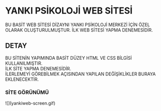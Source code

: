 <h1 style=”background-color: blueviolet; ” >   YANKI PSİKOLOJİ WEB SİTESİ  </h1>

BU BASİT WEB SİTESİ DİZAYNI YANKI PSİKOLOJİ MERKEZİ İÇİN ÖZEL OLARAK OLUŞTURULMUŞTUR. İLK WEB SİTESİ YAPMA DENEMESİDİR.

<h2> DETAY </h2>

BU SİTENİN YAPIMINDA BASİT DÜZEY HTML VE CSS BİLGİSİ KULLANILMIŞTIR. </br>
İLK SİTE YAPMA DENEMESİDİR. </br>
İLERLEMEYİ GÖREBİLMEK AÇISINDAN YAPILAN DEĞİŞİKLİKLER BURAYA EKLENECEKTİR. </br>

<h3> SİTE GÖRÜNÜMÜ </h3>
![](yankiweb-screen.gif) 



